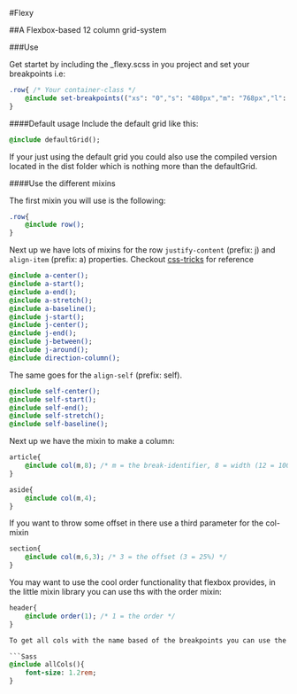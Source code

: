 #Flexy

##A Flexbox-based 12 column grid-system

###Use

Get startet by including the _flexy.scss in you project and set your breakpoints i.e:

```Sass
.row{ /* Your container-class */
	@include set-breakpoints(("xs": "0","s": "480px","m": "768px","l": "980px"));
}
```

####Default usage
Include the default grid like this:
```Sass
@include defaultGrid();
```
If your just using the default grid you could also use the compiled version located in the dist folder which is nothing more than the defaultGrid.

####Use the different mixins

The first mixin you will use is the following:
```Sass
.row{
	@include row();
}
```
Next up we have lots of mixins for the row `justify-content` (prefix: j) and `align-item` (prefix: a) properties. Checkout [css-tricks](https://css-tricks.com/snippets/css/a-guide-to-flexbox/) for reference

```Sass
@include a-center();
@include a-start();
@include a-end();
@include a-stretch();
@include a-baseline();
@include j-start();
@include j-center();
@include j-end();         
@include j-between();
@include j-around();              
@include direction-column();
```

The same goes for the `align-self` (prefix: self).
```Sass
@include self-center();
@include self-start();
@include self-end();
@include self-stretch();
@include self-baseline();
```

Next up we have the mixin to make a column:
```Sass
article{
	@include col(m,8); /* m = the break-identifier, 8 = width (12 = 100%, 8 = 66,66%) */
}

aside{
	@include col(m,4);
}
```

If you want to throw some offset in there use a third parameter for the col-mixin
```Sass
section{
	@include col(m,6,3); /* 3 = the offset (3 = 25%) */
}
```

You may want to use the cool order functionality that flexbox provides, in the little mixin library you can use ths with the order mixin:

```Sass
header{
	@include order(1); /* 1 = the order */	
}

To get all cols with the name based of the breakpoints you can use the following mixin

```Sass
@include allCols(){
	font-size: 1.2rem;
}
```